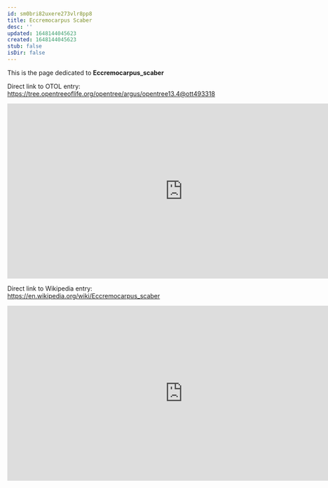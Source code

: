 ```yaml
---
id: sm0bri82uxere273vlr8pp8
title: Eccremocarpus Scaber
desc: ''
updated: 1648144045623
created: 1648144045623
stub: false
isDir: false
---
```

This is the page dedicated to **Eccremocarpus_scaber**


Direct link to OTOL entry: https://tree.opentreeoflife.org/opentree/argus/opentree13.4@ott493318



<html>
    <body>
    <iframe src="https://tree.opentreeoflife.org/opentree/argus/opentree13.4@ott493318"
    width="800" height="400" frameborder="0" allowfullscreen> </iframe>
    </body>
</html>
    


Direct link to Wikipedia entry: https://en.wikipedia.org/wiki/Eccremocarpus_scaber



<html>
    <body>
    <iframe src="https://en.wikipedia.org/wiki/Eccremocarpus_scaber"
    width="800" height="400" frameborder="0" allowfullscreen> </iframe>
    </body>
</html>
    
